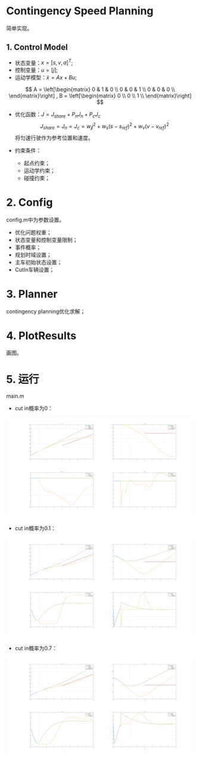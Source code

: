 # Contingency Speed Planning

简单实现。

## 1. Control Model

- 状态变量：$x = [s, v, a]^T$;
- 控制变量：$u = [j]$;
- 运动学模型：$\dot{x} = A x + B u$;

$$
A = \left[\begin{matrix}
0 & 1 & 0 \\
0 & 0 & 1 \\
0 & 0 & 0 \\
\end{matrix}\right]
,
B = \left[\begin{matrix}
0  \\
0  \\
1  \\
\end{matrix}\right]
$$

- 优化函数：$J = J_{share} + P_n J_{n} + P_c J_{c}$
  $$
  J_{share} = J_{n} = J_{c} = w_{j} j^2 + w_{s} (s-s_{ref})^2 + w_{v} (v-v_{ref})^2
  $$
将匀速行驶作为参考位置和速度。
  
- 约束条件：

  - 起点约束；
  - 运动学约束；
  - 碰撞约束；

  

# 2. Config

config.m中为参数设置。

- 优化问题权重；
- 状态变量和控制变量限制；
- 事件概率；
- 规划时域设置；
- 主车初始状态设置；
- CutIn车辆设置；

# 3. Planner

contingency planning优化求解；

# 4. PlotResults

画图。

# 5. 运行

main.m

- cut in概率为0：

![](p_nominal=1.0.png)

- cut in概率为0.1：

![](p_nominal=0.9.png)

- cut in概率为0.7：

![](p_nominal=0.3.png)